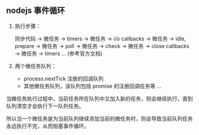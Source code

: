 ## nodejs 事件循环

1. 执行步骤：

    同步代码 -> 微任务 -> timers -> 微任务 -> i/o callbacks -> 微任务 -> idle, prepare -> 微任务 -> poll -> 微任务 -> check -> 微任务 -> close callbacks -> 微任务 -> timers ... (参考官方文档)

2. 两个微任务队列：

    - process.nextTick 注册的回调队列
    - 其他微任务队列，该队列包括 promise 的注册回调任务等 ...

当微任务执行过程中，当前任务所在队列中又加入新的任务，则会继续执行，直到队列清空才会执行下一队列任务。

所以当一个微任务是为当前队列继续添加当前的微任务时，则会导致当前队列任务永远执行不完，从而阻塞事件循环。
